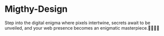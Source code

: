 # Migthy-Design
Step into the digital enigma where pixels intertwine, secrets await to be unveiled, and your web presence becomes an enigmatic masterpiece.🧟‍♂️🧟‍♀️
